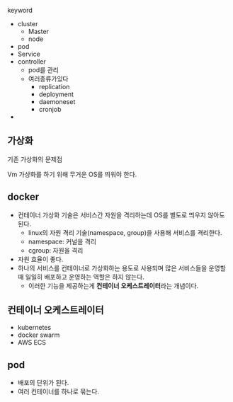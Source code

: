 keyword

* cluster
  * Master
  * node
* pod
* Service
* controller
  * pod를 관리
  * 여러종류가있다
    * replication
    * deployment
    * daemoneset
    * cronjob
* 



## 가상화

기존 가상화의 문제점

Vm 가상화를 하기 위해 무거운 OS를 띄워야 한다.



## docker

* 컨테이너 가상화 기술은 서비스간 자원을 격리하는데 OS를 별도로 띄우지 않아도 된다.
  * linux의 자원 격리 기술(namespace, group)을 사용해 서비스를 격리한다.
  * namespace: 커널을 격리
  * cgroup: 자원을 격리
* 자원 효율이 좋다.
* 하나의 서비스를 컨테이너로 가상화하는 용도로 사용되며 많은 서비스들을 운영할 때 일일히 배포하고 운영하는 역할은 하지 않는다.
  * 이러한 기능을 제공하는게 **컨테이너 오케스트레이터**라는 개념이다. 



## 컨테이너 오케스트레이터

* kubernetes
* docker swarm
* AWS ECS



## pod

* 배포의 단위가 된다.
* 여러 컨테이너를 하나로 묶는다.